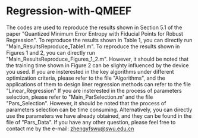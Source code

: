 # Regression-with-QMEEF
The codes are used to reproduce the results shown in Section 5.1 of the paper "Quantized Minimum Error Entropy with Fiducial Points for Robust Regression".
To reproduce the results shown in Table 1, you can directly run "Main_ResultsReproduce_Table1.m".
To reproduce the results shown in Figures 1 and 2, you can directly run "Main_ResultsReproduce_Figures_1_2.m". However, it should be noted that the training time   shown in Figure 2 can be slighty influenced by the device you used.
If you are insterested in the key algorithms under different optimization criteria, please refer to the file "Algorithms", and the applications of them to design liner regression methods can refer to the file "Linear_Regression" 
If you are insterested in the process of parameters selection, please refer to "Main_ParSelection.m' and the file "Pars_Selection". However, it should be noted that the process of parameters selection can be time consuming. Alternatively, you can directly use the parameters we have already obtained, and they can be found in the file of "Pars_Data".
If you have any other question, please feel free to contact me by the e-mail: zhengyfswu@swu.edu.cn
